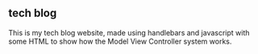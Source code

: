 ## tech blog

This is my tech blog website, made using handlebars and javascript with some HTML to show how the Model View Controller system works.

